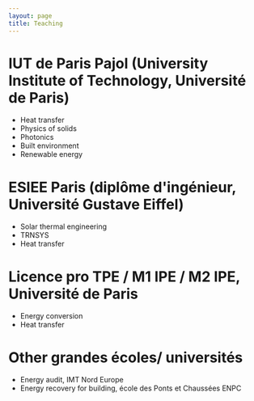 ```yaml
---
layout: page
title: Teaching
---
```


# IUT de Paris Pajol (University Institute of Technology, Université de Paris)
- Heat transfer
- Physics of solids
- Photonics
- Built environment
- Renewable energy 

# ESIEE Paris (diplôme d'ingénieur, Université Gustave Eiffel)
- Solar thermal engineering
- TRNSYS
- Heat transfer

# Licence pro TPE / M1 IPE / M2 IPE, Université de Paris
- Energy conversion
- Heat transfer

# Other grandes écoles/ universités 
- Energy audit, IMT Nord Europe
- Energy recovery for building, école des Ponts et Chaussées ENPC
